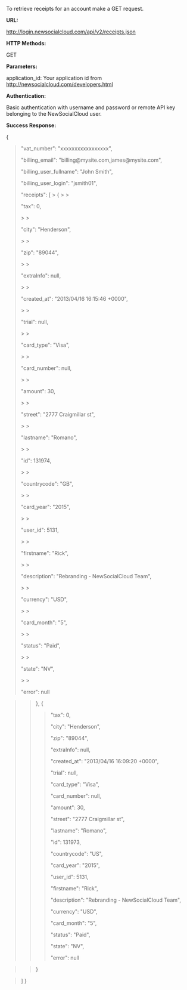 To retrieve receipts for an account make a GET request.

**URL:**

http://login.newsocialcloud.com/api/v2/receipts.json

**HTTP Methods:**

GET

**Parameters:**

<p>application_id: Your application id from <a href='http://newsocialcloud.com/developers.html'>http://newsocialcloud.com/developers.html</a></p>

**Authentication:**

Basic authentication with username and password or remote API key belonging to the NewSocialCloud user.

**Success Response:**

{
> <p>"vat_number": "xxxxxxxxxxxxxxxxx",</p>
> <p>"billing_email": "billing@mysite.com,james@mysite.com",</p>
> <p>"billing_user_fullname": "John Smith",</p>
> <p>"billing_user_login": "jsmith01",</p>
> "receipts": [
> > {
> > > <p>"tax": 0,</p>
> > > <p>"city": "Henderson",</p>
> > > <p>"zip": "89044",</p>
> > > <p>"extraInfo": null,</p>
> > > <p>"created_at": "2013/04/16 16:15:46 +0000",</p>
> > > <p>"trial": null,</p>
> > > <p>"card_type": "Visa",</p>
> > > <p>"card_number": null,</p>
> > > <p>"amount": 30,</p>
> > > <p>"street": "2777 Craigmillar st",</p>
> > > <p>"lastname": "Romano",</p>
> > > <p>"id": 131974,</p>
> > > <p>"countrycode": "GB",</p>
> > > <p>"card_year": "2015",</p>
> > > <p>"user_id": 5131,</p>
> > > <p>"firstname": "Rick",</p>
> > > <p>"description": "Rebranding - NewSocialCloud Team",</p>
> > > <p>"currency": "USD",</p>
> > > <p>"card_month": "5",</p>
> > > <p>"status": "Paid",</p>
> > > <p>"state": "NV",</p>
> > > <p>"error": null</p>

> > },
> > {
> > > <p>"tax": 0,</p>
> > > <p>"city": "Henderson",</p>
> > > <p>"zip": "89044",</p>
> > > <p>"extraInfo": null,</p>
> > > <p>"created_at": "2013/04/16 16:09:20 +0000",</p>
> > > <p>"trial": null,</p>
> > > <p>"card_type": "Visa",</p>
> > > <p>"card_number": null,</p>
> > > <p>"amount": 30,</p>
> > > <p>"street": "2777 Craigmillar st",</p>
> > > <p>"lastname": "Romano",</p>
> > > <p>"id": 131973,</p>
> > > <p>"countrycode": "US",</p>
> > > <p>"card_year": "2015",</p>
> > > <p>"user_id": 5131,</p>
> > > <p>"firstname": "Rick",</p>
> > > <p>"description": "Rebranding - NewSocialCloud Team",</p>
> > > <p>"currency": "USD",</p>
> > > <p>"card_month": "5",</p>
> > > <p>"status": "Paid",</p>
> > > <p>"state": "NV",</p>
> > > <p>"error": null</p>

> > }

> ]
}